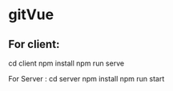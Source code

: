 # gitVue

 <h2> For client:</h2>
      cd client
      npm install
      npm run serve
      
  For Server :
       cd server
       npm install
       npm run start
       

